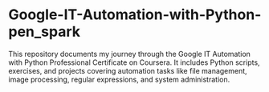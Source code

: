 # Google-IT-Automation-with-Python-pen_spark
This repository documents my journey through the Google IT Automation with Python Professional Certificate on Coursera. It includes Python scripts, exercises, and projects covering automation tasks like file management, image processing, regular expressions, and system administration.
